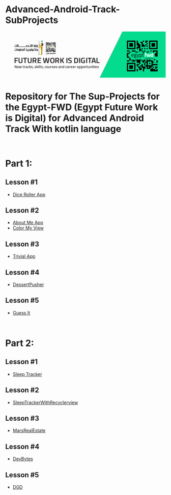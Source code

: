 # Advanced-Android-Track-SubProjects

![Banner](https://github.com/HadyAhmed00/Advanced-Android-Track-SubProjects/blob/main/SomeRec/Bunner.jpg)

# Repository for The Sup-Projects for the Egypt-FWD (Egypt Future Work is Digital) for Advanced Android Track With kotlin language

<br>

# Part 1:
  ## Lesson #1
* [Dice Roller App](https://github.com/HadyAhmed00/Advanced-Android-Track-SubProjects/tree/main/Part%231/Lesson%20%231/DiceRoller)
 ## Lesson #2
* [About Me App](https://github.com/HadyAhmed00/Advanced-Android-Track-SubProjects/tree/main/Part%231/Lesson%20%232/AboutMeApp)
* [Color My View](https://github.com/HadyAhmed00/Advanced-Android-Track-SubProjects/tree/main/Part%231/Lesson%20%232/ColorMyView)
 ## Lesson #3
* [Trivial App](https://github.com/HadyAhmed00/Advanced-Android-Track-SubProjects/tree/main/Part%231/Lesson%20%233/TrivialApp)
 ## Lesson #4
* [DessertPusher](https://github.com/HadyAhmed00/Advanced-Android-Track-SubProjects/tree/main/Part%231/Lesson%20%234/DessertPusher)
 ## Lesson #5
* [Guess It](https://github.com/HadyAhmed00/Advanced-Android-Track-SubProjects/tree/main/Part%231/Lesson%20%235/GuessIt)

<br>

# Part 2: 
  ## Lesson #1
  * [Sleep Tracker](https://github.com/HadyAhmed00/Advanced-Android-Track-SubProjects/tree/main/Part%232/Lesson%231/SleepTracker)
  
  ## Lesson #2
  * [SleepTrackerWithRecyclerview](https://github.com/HadyAhmed00/Advanced-Android-Track-SubProjects/tree/main/Part%232/Lesson%232/SleepTrackerWithRecyclerview)
  
  ## Lesson #3
  * [MarsRealEstate](https://github.com/HadyAhmed00/Advanced-Android-Track-SubProjects/tree/main/Part%232/Lesson%233/MarsRealEstate)
  
  ## Lesson #4
  * [DevBytes](https://github.com/HadyAhmed00/Advanced-Android-Track-SubProjects/tree/main/Part%232/Lesson%234/DevBytes)
  
  ## Lesson #5
  * [DGD](https://github.com/HadyAhmed00/Advanced-Android-Track-SubProjects/tree/main/Part%232/Lesson%235/DGD)
